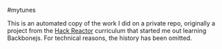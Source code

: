 #mytunes

This is an automated copy of the work I did on a private repo, originally a project from the [Hack Reactor](http://hackreactor.com) curriculum that started me out learning Backbonejs.  For technical reasons, the history has been omitted.


